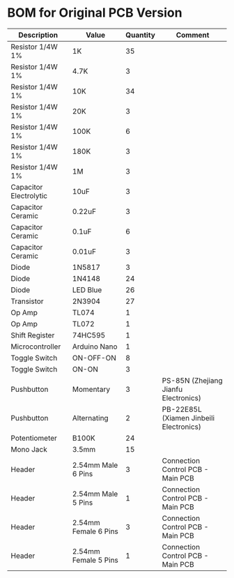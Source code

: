 # BOM for Original PCB Version

| Description | Value | Quantity | Comment |
| --- | --- | --- | --- |
| Resistor 1/4W 1% | 1K | 35 | |
| Resistor 1/4W 1% | 4.7K | 3 | |
| Resistor 1/4W 1% | 10K | 34 | |
| Resistor 1/4W 1% | 20K | 3 | |
| Resistor 1/4W 1% | 100K | 6 | |
| Resistor 1/4W 1% | 180K | 3 | |
| Resistor 1/4W 1% | 1M | 3 | |
| Capacitor Electrolytic | 10uF | 3 | |
| Capacitor Ceramic | 0.22uF | 3 | |
| Capacitor Ceramic | 0.1uF | 6 | |
| Capacitor Ceramic | 0.01uF | 3 | |
| Diode | 1N5817 | 3 | |
| Diode | 1N4148 | 24 | |
| Diode | LED Blue | 26 | |
| Transistor | 2N3904 | 27 | |
| Op Amp | TL074 | 1 | |
| Op Amp | TL072 | 1 | |
| Shift Register | 74HC595 | 1 | |
| Microcontroller | Arduino Nano | 1 | |
| Toggle Switch | ON-OFF-ON | 8 | |
| Toggle Switch | ON-ON | 3 | |
| Pushbutton | Momentary | 3 | PS-85N (Zhejiang Jianfu Electronics) |
| Pushbutton | Alternating | 2 | PB-22E85L (Xiamen Jinbeili Electronics) |
| Potentiometer | B100K | 24 | |
| Mono Jack | 3.5mm | 15 | |
| Header | 2.54mm Male 6 Pins | 3 | Connection Control PCB - Main PCB |
| Header | 2.54mm Male 5 Pins | 1 | Connection Control PCB - Main PCB |
| Header | 2.54mm Female 6 Pins | 3 | Connection Control PCB - Main PCB |
| Header | 2.54mm Female 5 Pins | 1 | Connection Control PCB - Main PCB |
